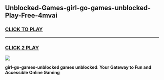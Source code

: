 
## Unblocked-Games-girl-go-games-unblocked-Play-Free-4mvai
<h3>
<a href="https://premium76.site?title=girl-go-games-unblocked&ref=15A">CLICK TO PLAY</a></h3>
<hr>

<h3>
<a href="https://premium76.site?title=girl-go-games-unblocked&ref=15A">CLICK 2 PLAY</a>
  
</h3>

<a href="https://premium76.site?title=girl-go-games-unblocked&ref=15A"><img src="https://clearcache.store/games.png"></a>


**girl-go-games-unblocked games unblocked: Your Gateway to Fun and Accessible Online Gaming**
